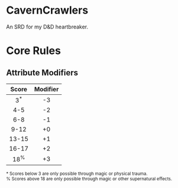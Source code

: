 # CavernCrawlers
An SRD for my D&amp;D heartbreaker.

# Core Rules

## Attribute Modifiers
| Score | Modifier |
|:-----:|:---:|
|  3<sup>*</sup>   | -3 |
|  4-5  | -2 |
|  6-8  | -1 |
| 9-12  | +0 |
| 13-15 | +1 |
| 16-17 | +2 |
|  18<sup>%</sup>  | +3 |

<small>
* Scores below 3 are only possible through magic or physical trauma.<br/>
% Scores above 18 are only possible through magic or other supernatural effects.
</small>
